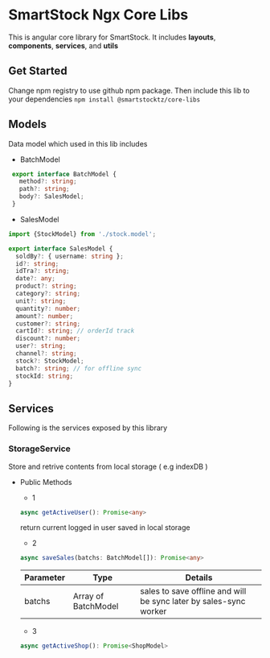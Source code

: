# SmartStock Ngx Core Libs

This is angular core library for SmartStock. It includes **layouts**, **components**, 
**services**, and **utils**

## Get Started

Change npm registry to use github npm package. Then include this lib to your dependencies `npm install @smartstocktz/core-libs`

## Models

Data model which used in this lib includes

* BatchModel
 ```typescript
  export interface BatchModel {
    method?: string;
    path?: string;
    body?: SalesModel;
  }
  ```

* SalesModel
```typescript
import {StockModel} from './stock.model';

export interface SalesModel {
  soldBy?: { username: string };
  id?: string;
  idTra?: string;
  date?: any;
  product?: string;
  category?: string;
  unit?: string;
  quantity?: number;
  amount?: number;
  customer?: string;
  cartId?: string; // orderId track
  discount?: number;
  user?: string;
  channel?: string;
  stock?: StockModel;
  batch?: string; // for offline sync
  stockId: string;
}

```
  

## Services

Following is the services exposed by this library

### StorageService

Store and retrive contents from local storage ( e.g indexDB )


* Public Methods

    * 1
    ```typescript 
  async getActiveUser(): Promise<any>
    ```
    return current logged in user saved in local storage
    
    * 2
    ```typescript
  async saveSales(batchs: BatchModel[]): Promise<any>
    ```
     |Parameter|Type     | Details|
     |----------|----------------|-----|
     |batchs| Array of BatchModel | sales to save offline and will be sync later by sales-sync worker |
     
    * 3
    ```typescript
  async getActiveShop(): Promise<ShopModel>
    ```
    
